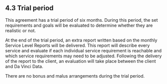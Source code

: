 ## 4.3 Trial period

This agreement has a trial period of six months. During this period, the set requirements and goals will be evaluated to determine whether they are realistic or not. 

At the end of the trial period, an extra report written based on the monthly Service Level Reports will be delivered. This report will describe every service and evaluate if each individual service requirement is reachable and which service requirements may need to be adjusted. Following the delivery of the report to the client, an evaluation will take place between the client and Da Vinci Data.

There are no bonus and malus arrangements during the trial period.